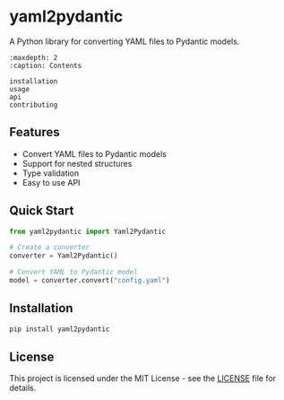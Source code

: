 # yaml2pydantic

A Python library for converting YAML files to Pydantic models.

```{toctree}
:maxdepth: 2
:caption: Contents

installation
usage
api
contributing
```

## Features

- Convert YAML files to Pydantic models
- Support for nested structures
- Type validation
- Easy to use API

## Quick Start

```python
from yaml2pydantic import Yaml2Pydantic

# Create a converter
converter = Yaml2Pydantic()

# Convert YAML to Pydantic model
model = converter.convert("config.yaml")
```

## Installation

```bash
pip install yaml2pydantic
```

## License

This project is licensed under the MIT License - see the [LICENSE](LICENSE) file for details. 